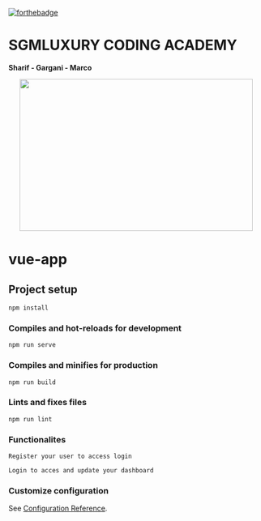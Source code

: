 [![forthebadge](https://forthebadge.com/images/badges/made-with-vue.svg)](https://forthebadge.com)


# SGMLUXURY **CODING ACADEMY**

<div><p><strong>Sharif - Gargani - Marco</strong></div>

<p align="center">
  <img width="460" height="300" src="https://i.postimg.cc/yYQ7pTTz/Sanzzs-titre.png">
</p>


# vue-app

## Project setup

```
npm install
```

### Compiles and hot-reloads for development

```
npm run serve
```

### Compiles and minifies for production

```
npm run build
```

### Lints and fixes files

```
npm run lint
```

### Functionalites

```
Register your user to access login
```

```
Login to acces and update your dashboard
```


### Customize configuration

See [Configuration Reference](https://cli.vuejs.org/config/).
